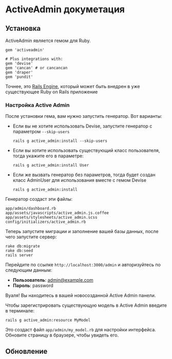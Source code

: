 # ActiveAdmin докуметация

## Установка

ActiveAdmin является гемом для Ruby.

```
gem 'activeadmin'

# Plus integrations with:
gem 'devise'
gem 'cancan' # or cancancan
gem 'draper'
gem 'pundit'
```

Точнее, это [Rails Engine](http://guides.rubyonrails.org/engines.html), который может быть внедрен в уже существующее Ruby on Rails приложение

### Настройка Active Admin

После установки гема, вам нужно запустить генератор. Вот варианты:

- Если вы не хотите использовать Devise, запустите генератор с параметром ```--skip-users```

	```rails g active_admin:install --skip-users```
	
- Если вы хотите использовать существующий класс пользователя, тогда укажите его в параметре:

	```rails g active_admin:install User```

- Если же вызвать генератор без параметров, тогда будет создан класс AdminUser для использования вместе с гемом Devise

	```rails g active_admin:install```

Генератор создаст эти файлы:
```
app/admin/dashboard.rb
app/assets/javascripts/active_admin.js.coffee
app/assets/stylesheets/active_admin.scss
config/initializers/active_admin.rb
```
Теперь запустите миграции и заполнение вашей базы данных, после чего запустите сервер:
```
rake db:migrate
rake db:seed
rails server
```
Перейдите по ссылке ```http://localhost:3000/admin``` и авторизуйтесь по следующим данным:

* **Пользователь**: admin@example.com
* **Пароль**: password

Вуаля! Вы находитесь в вашей новосозданной Active Admin  панели.

Чтобы зарегистрировать существующую модель в Active Admin введите в терминале:
```
rails g active_admin:resource MyModel
```
Это создаст файл ```app/admin/my_model.rb``` для настройки интерфейса. Обновите страницу в браузере, чтобы увидеть его.
## Обновление
